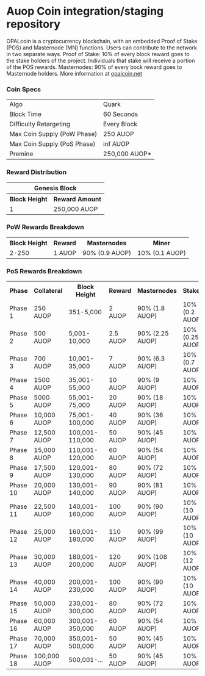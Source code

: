 Auop Coin integration/staging repository
=====================================


OPALcoin is a cryptocurrency blockchain, with an embedded Proof of Stake (POS) and Masternode (MN) functions. 
Users can contribute to the network in two separate ways. 
Proof of Stake: 10% of every block reward goes to the stake holders of the project. 
Individuals that stake will receive a portion of the POS rewards. 
Masternodes: 90% of every bock reward goes to Masternode holders.
More information at [opalcoin.net](http://www.opalcoin.net) 

### Coin Specs
<table>
<tr><td>Algo</td><td>Quark</td></tr>
<tr><td>Block Time</td><td>60 Seconds</td></tr>
<tr><td>Difficulty Retargeting</td><td>Every Block</td></tr>
<tr><td>Max Coin Supply (PoW Phase)</td><td>250 AUOP</td></tr>
<tr><td>Max Coin Supply (PoS Phase)</td><td>inf AUOP</td></tr>
<tr><td>Premine</td><td>250,000 AUOP*</td></tr>
</table>


### Reward Distribution

<table>
<th colspan=4>Genesis Block</th>
<tr><th>Block Height</th><th>Reward Amount</th></tr>
<tr><td>1</td><td>250,000 AUOP</td></tr>
</table>

### PoW Rewards Breakdown

<table>
<th>Block Height</th><th>Reward</th><th>Masternodes</th><th>Miner</th>
<tr><td>2-250</td><td>1 AUOP</td><td>90% (0.9 AUOP)</td><td>10% (0.1 AUOP)</td></tr>
</table>

### PoS Rewards Breakdown

<table>
<th>Phase</th><th>Collateral</th><th>Block Height</th><th>Reward</th><th>Masternodes</th><th>Stakers</th>
<tr><td>Phase 1</td><td>250 AUOP</td><td>351-5,000</td><td>2 AUOP</td><td>90% (1.8 AUOP)</td><td>10% (0.2 AUOP)</td></tr>
<tr><td>Phase 2</td><td>500 AUOP</td><td>5,001-10,000</td><td>2.5 AUOP</td><td>90% (2.25 AUOP)</td><td>10% (0.25 AUOP)</td></tr>
<tr><td>Phase 3</td><td>700 AUOP</td><td>10,001-35,000</td><td>7 AUOP</td><td>90% (6.3 AUOP)</td><td>10% (0.7 AUOP)</td></tr>
<tr><td>Phase 4</td><td>1500 AUOP</td><td>35,001-55,000</td><td>10 AUOP</td><td>90% (9 AUOP)</td><td>10% (1 AUOP)</td></tr>
<tr><td>Phase 5</td><td>5000 AUOP</td><td>55,001-75,000</td><td>20 AUOP</td><td>90% (18 AUOP)</td><td>10% (2 AUOP)</td></tr>
<tr><td>Phase 6</td><td>10,000 AUOP</td><td>75,001-100,000</td><td>40 AUOP</td><td>90% (36 AUOP)</td><td>10% (4 AUOP)</td></tr>
<tr><td>Phase 7</td><td>12,500 AUOP</td><td>100,001-110,000</td><td>50 AUOP</td><td>90% (45 AUOP)</td><td>10% (5 AUOP)</td></tr>
<tr><td>Phase 8</td><td>15,000 AUOP</td><td>110,001-120,000</td><td>60 AUOP</td><td>90% (54 AUOP)</td><td>10% (6 AUOP)</td></tr>
<tr><td>Phase 9</td><td>17,500 AUOP</td><td>120,001-130,000</td><td>80 AUOP</td><td>90% (72 AUOP)</td><td>10% (8 AUOP)</td></tr>
<tr><td>Phase 10</td><td>20,000 AUOP</td><td>130,001-140,000</td><td>90 AUOP</td><td>90% (81 AUOP)</td><td>10% (9 AUOP)</td></tr>
<tr><td>Phase 11</td><td>22,500 AUOP</td><td>140,001-160,000</td><td>100 AUOP</td><td>90% (90 AUOP)</td><td>10% (10 AUOP)</td></tr>
<tr><td>Phase 12</td><td>25,000 AUOP</td><td>160,001-180,000</td><td>110 AUOP</td><td>90% (99 AUOP) </td><td>10% (10 AUOP </td></tr>
<tr><td>Phase 13</td><td>30,000 AUOP</td><td>180,001-200,000</td><td>120 AUOP</td><td>90% (108 AUOP)</td><td>10% (12 AUOP)</td></tr>
<tr><td>Phase 14</td><td>40,000 AUOP</td><td>200,001-230,000</td><td>100 AUOP</td><td>90% (90 AUOP)</td><td>10% (10 AUOP)</td></tr>
<tr><td>Phase 15</td><td>50,000 AUOP</td><td>230,001-300,000</td><td>80 AUOP</td><td>90% (72 AUOP)</td><td>10% (8 AUOP)</td></tr>
<tr><td>Phase 16</td><td>60,000 AUOP</td><td>300,001-350,000</td><td>60 AUOP</td><td>90% (54 AUOP)</td><td>10% (6 AUOP)</td></tr>
<tr><td>Phase 17</td><td>70,000 AUOP</td><td>350,001-500,000 </td><td>50 AUOP</td><td>90% (45 AUOP)</td><td>10% (5 AUOP)</td></tr>
<tr><td>Phase 18</td><td>100,000 AUOP</td><td>500,001-... </td><td>50 AUOP</td><td>90% (45 AUOP)</td><td>10% (5 AUOP)</td></tr>
</table>
